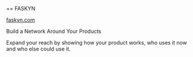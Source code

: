 == FASKYN

[faskyn.com](https://faskyn.com/)

Build a Network Around Your Products

Expand your reach by showing how your product works, who uses it now and who else could use it.
